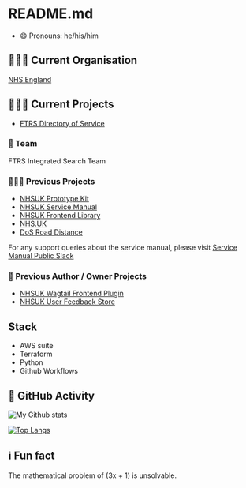 # README.md 

- 😄 Pronouns: he/his/him

## 👨🏼‍💻 Current Organisation

[NHS England](https://digital.nhs.uk/)

## 👨🏼‍💻 Current Projects
+ [FTRS Directory of Service](https://github.com/NHSDigital/ftrs-directory-of-services)

### 🔭 Team

FTRS Integrated Search Team

### 🧑🏼‍🔧 Previous Projects
+ [NHSUK Prototype Kit](https://github.com/nhsuk/nhsuk-prototype-kit)
+ [NHSUK Service Manual](https://github.com/nhsuk/nhsuk-service-manual)
+ [NHSUK Frontend Library](https://github.com/nhsuk/nhsuk-frontend)
+ [NHS.UK](https://nhs.uk)
+ [DoS Road Distance](https://github.com/nhsd-exeter/dos-road-distance)

For any support queries about the service manual, please visit [Service Manual Public Slack](https://join.slack.com/t/nhs-service-manual/shared_invite/zt-6o80p0t0-mER8kMlWmbAaKaXf4Q1PBw)

### 🚀 Previous Author / Owner Projects

+ [NHSUK Wagtail Frontend Plugin](https://github.com/nhsuk/wagtail-nhsuk-frontend)
+ [NHSUK User Feedback Store](https://github.com/nhsuk/user-feedback-store)

## Stack

+ AWS suite 
+ Terraform
+ Python
+ Github Workflows

## 🚀 GitHub Activity

![My Github stats](https://github-readme-stats.vercel.app/api?username=DomBaker&show_icons=true&theme=radical)

[![Top Langs](https://github-readme-stats.vercel.app/api/top-langs/?username=DomBaker&layout=compact)](https://github.com/anuraghazra/github-readme-stats)


## ℹ️ Fun fact

The mathematical problem of (3x + 1) is unsolvable.


<!--
**DomBaker/DomBaker** is a ✨ _special_ ✨ repository because its `README.md` (this file) appears on your GitHub profile.

Here are some ideas to get you started:

- 🔭 I’m currently working on ...
- 🌱 I’m currently learning ...
- 👯 I’m looking to collaborate on ...
- 🤔 I’m looking for help with ...
- 💬 Ask me about ...
- 📫 How to reach me: ...
- 😄 Pronouns: ...
- ⚡ Fun fact: ...
-->
